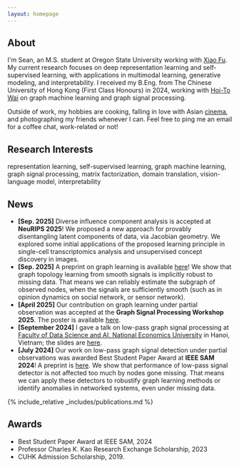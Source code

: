 ```yaml
---
layout: homepage
---
```


## About

I'm Sean, an M.S. student at Oregon State University working with [Xiao Fu](https://web.engr.oregonstate.edu/~fuxia). My current research focuses on deep representation learning and self-supervised learning, with applications in multimodal learning, generative modeling, and interpretability. I received my B.Eng. from The Chinese University of Hong Kong (First Class Honours) in 2024, working with [Hoi-To Wai](https://www1.se.cuhk.edu.hk/~htwai) on graph machine learning and graph signal processing.

Outside of work, my hobbies are cooking, falling in love with Asian [cinema](https://letterboxd.com/notseanthesheep/), and photographing my friends whenever I can. Feel free to ping me an email for a coffee chat, work-related or not!

## Research Interests
representation learning, self-supervised learning, graph machine learning, graph signal processing, matrix factorization, domain translation, vision-language model, interpretability

## News
- **[Sep. 2025]** Diverse influence component analysis is accepted at **NeuRIPS 2025**! We proposed a new approach for provably disentangling latent components of data, via Jacobian geometry. We explored some initial applications of the proposed learning principle in single-cell transcriptomics analysis and unsupervised concept discovery in images.
- **[Sep. 2025]** A preprint on graph learning is available [here](https://arxiv.org/abs/2509.14887)! We show that graph topology learning from smooth signals is implicitly robust to missing data. That means we can reliably estimate the subgraph of observed nodes, when the signals are sufficiently smooth (such as in opinion dynamics on social network, or sensor network).
- **[April 2025]** Our contribution on graph learning under partial observation was accepted at the **Graph Signal Processing Workshop 2025**. The poster is available [here](./assets/files/GSPW2025_Poster.pdf).
- **[September 2024]** I gave a talk on low-pass graph signal processing at [Faculty of Data Science and AI, National Economics University](https://fda.neu.edu.vn/) in Hanoi, Vietnam; the slides are [here](./assets/files/Talk_at_NEU_2024.pdf).
- **[July 2024]** Our work on low-pass graph signal detection under partial observations was awarded Best Student Paper Award at **IEEE SAM 2024**! A preprint is [here](https://arxiv.org/abs/2405.10001). We show that performance of low-pass signal detector is not affected too much by nodes gone missing. That means we can apply these detectors to robustify graph learning methods or identify anomalies in networked systems, even under missing data.

{% include_relative _includes/publications.md %}

## Awards

- Best Student Paper Award at IEEE SAM, 2024
- Professor Charles K. Kao Research Exchange Scholarship, 2023
- CUHK Admission Scholarship, 2019.

<!-- {% include_relative _includes/services.md %} -->
